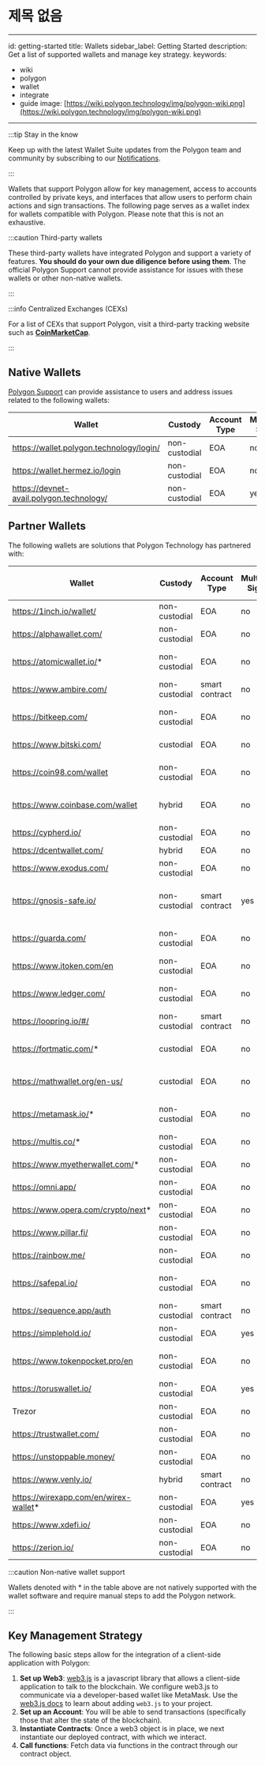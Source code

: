 # 제목 없음

---

id: getting-started
title: Wallets
sidebar_label: Getting Started
description: Get a list of supported wallets and manage key strategy.
keywords:

- wiki
- polygon
- wallet
- integrate
- guide
image: [https://wiki.polygon.technology/img/polygon-wiki.png](https://wiki.polygon.technology/img/polygon-wiki.png)

---

:::tip Stay in the know

Keep up with the latest Wallet Suite updates from the Polygon team and community by subscribing to our [<ins>Notifications</ins>](https://polygon.technology/notifications/).

:::

Wallets that support Polygon allow for key management, access to accounts controlled by
private keys, and interfaces that allow users to perform chain actions and sign transactions.
The following page serves as a wallet index for wallets compatible with Polygon. Please note
that this is not an exhaustive.

:::caution Third-party wallets

These third-party wallets have integrated Polygon and support a variety of features.
**You should do your own due diligence before using them**. The official Polygon
Support cannot provide assistance for issues with these wallets or other non-native wallets.

:::

:::info Centralized Exchanges (CEXs)

For a list of CEXs that support Polygon, visit a third-party tracking website such as
[<ins>**CoinMarketCap**</ins>](https://coinmarketcap.com/currencies/polygon/markets).

:::

## Native Wallets

[Polygon Support](https://support.polygon.technology/support/home) can provide assistance to users and address issues related to the following wallets:

| Wallet | Custody | Account Type | Multi-Sig | dApp Browser | Platform |
| --- | --- | --- | --- | --- | --- |
| https://wallet.polygon.technology/login/ | non-custodial | EOA | no | no | browser |
| https://wallet.hermez.io/login | non-custodial | EOA | no | no | browser |
| https://devnet-avail.polygon.technology/ | non-custodial | EOA | yes | no | browser |

## Partner Wallets

The following wallets are solutions that Polygon Technology has partnered with:

| Wallet | Custody | Account Type | Multi-Sig | NFT | dApp Browser | Bridge Support | Fiat On-Ramp | Platforms |
| --- | --- | --- | --- | --- | --- | --- | --- | --- |
| https://1inch.io/wallet/ | non-custodial | EOA | no | interface | yes | yes | yes | mobile |
| https://alphawallet.com/ | non-custodial | EOA | no | interface | yes | yes | yes | mobile, api/sdk |
| https://atomicwallet.io/* | non-custodial | EOA | no | no | no | no | yes | mobile, desktop, api/sdk |
| https://www.ambire.com/ | non-custodial | smart contract | no | interface | no | yes | yes | browser |
| https://bitkeep.com/ | non-custodial | EOA | no | interface | yes | yes | yes | mobile, browser extension |
| https://www.bitski.com/ | custodial | EOA | no | interface | no | yes | no | browser, api/sdk |
| https://coin98.com/wallet | non-custodial | EOA | no | interface | yes | yes | yes | mobile, browser, api/sdk |
| https://www.coinbase.com/wallet | hybrid | EOA | no | interface | yes | yes | yes | mobile, browser, api/sdk |
| https://cypherd.io/ | non-custodial | EOA | no | yes | yes | yes | yes | mobile |
| https://dcentwallet.com/ | hybrid | EOA | no | interface | yes | yes | no | mobile |
| https://www.exodus.com/ | non-custodial | EOA | no | yes | no | no | yes | mobile, desktop |
| https://gnosis-safe.io/ | non-custodial | smart contract | yes | interface | no | no | no | mobile, browser, desktop, api/sdk |
| https://guarda.com/ | non-custodial | EOA | no | no | no | yes | yes | mobile, browser, desktop |
| https://www.itoken.com/en | non-custodial | EOA | no | yes | yes | yes | no | mobile |
| https://www.ledger.com/ | non-custodial | EOA | no | interface | no | no | yes | hardware, mobile, desktop |
| https://loopring.io/#/ | non-custodial | smart contract | no | no | no | no | no | mobile, api/sdk |
| https://fortmatic.com/* | custodial | EOA | no | no | no |  |  | mobile, browser, api/sdk |
| https://mathwallet.org/en-us/ | custodial | EOA | no | no | no | yes | yes | mobile, browser, api/sdk |
| https://metamask.io/* | non-custodial | EOA | no | interface | yes | no | no | mobile, browser, api/sdk |
| https://multis.co/* | non-custodial | EOA | no | no | no |  | yes | mobile, desktop |
| https://www.myetherwallet.com/* | non-custodial | EOA | no | interface | no |  | yes | mobile |
| https://omni.app/ | non-custodial | EOA | no | interface | no | yes |  | mobile, api/sdk |
| https://www.opera.com/crypto/next* | non-custodial | EOA | no | support | yes |  |  | mobile, browser |
| https://www.pillar.fi/ | non-custodial | EOA | no | interface | no |  | yes | mobile |
| https://rainbow.me/ | non-custodial | EOA | no | interface | yes |  | no | mobile, api/sdk |
| https://safepal.io/ | non-custodial | EOA | no | no | yes | yes |  | hardware, mobile, api/sdk |
| https://sequence.app/auth | non-custodial | smart contract | no | interface | no |  |  | browser, api/sdk |
| https://simplehold.io/ | non-custodial | EOA | yes | no | no |  | yes | mobile, api/sdk |
| https://www.tokenpocket.pro/en | non-custodial | EOA | no | support | yes | yes | yes | mobile, browser, api/sdk |
| https://toruswallet.io/ | non-custodial | EOA | yes | support | no | no | no | browser, api/sdk |
| Trezor | non-custodial | EOA | no | support | no |  |  | hardware, mobile |
| https://trustwallet.com/ | non-custodial | EOA | no | support | yes |  | yes | mobile |
| https://unstoppable.money/ | non-custodial | EOA | no | yes | yes |  | no | mobile, api/sdk |
| https://www.venly.io/ | hybrid | smart contract | no | interface | no |  |  | browser, api/sdk |
| https://wirexapp.com/en/wirex-wallet* | non-custodial | EOA | yes | no | no |  |  | mobile |
| https://www.xdefi.io/ | non-custodial | EOA | no | interface | no | no | no | browser |
| https://zerion.io/ | non-custodial | EOA | no | yes | yes | yes |  | mobile, browser |

:::caution Non-native wallet support

Wallets denoted with * in the table above are not natively supported with the wallet software
and require manual steps to add the Polygon network.

:::

## Key Management Strategy

The following basic steps allow for the integration of a client-side application with Polygon:

1. **Set up Web3**: [web3.js](https://web3js.readthedocs.io/) is a javascript library that
allows a client-side application to talk to the blockchain. We configure web3.js to communicate
via a developer-based wallet like MetaMask. Use the [web3.js docs](https://web3js.readthedocs.io/en/v1.2.2/getting-started.html#adding-web3-js) to learn about adding `web3.js` to your project.
2. **Set up an Account**: You will be able to send transactions (specifically those that alter the
state of the blockchain).
3. **Instantiate Contracts**: Once a web3 object is in place, we next instantiate our deployed contract,
with which we interact.
4. **Call functions**: Fetch data via functions in the contract through our contract object.
